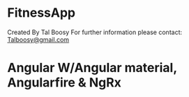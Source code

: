 # FitnessApp

Created By Tal Boosy
For further information please contact: Talboosy@gmail.com

# Angular W/Angular material, Angularfire & NgRx

